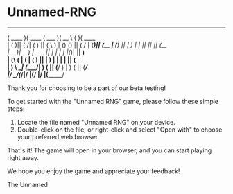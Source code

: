 # Unnamed-RNG

 _______  _______  _______  ______       _______  _______ 
(  ____ )(  ____ \(  ___  )(  __  \     (       )(  ____ \
| (    )|| (    \/| (   ) || (  \  )    | () () || (    \/
| (____)|| (__    | (___) || |   ) |    | || || || (__    
|     __)|  __)   |  ___  || |   | |    | |(_)| ||  __)   
| (\ (   | (      | (   ) || |   ) |    | |   | || (      
| ) \ \__| (____/\| )   ( || (__/  )    | )   ( || (____/\
|/   \__/(_______/|/     \|(______/     |/     \|(_______/
                                                        



Thank you for choosing to be a part of our beta testing!

To get started with the "Unnamed RNG" game, please follow these simple steps:

1. Locate the file named "Unnamed RNG" on your device.
2. Double-click on the file, or right-click and select "Open with" to choose your preferred web browser.

That's it! The game will open in your browser, and you can start playing right away.

We hope you enjoy the game and appreciate your feedback!

The Unnamed